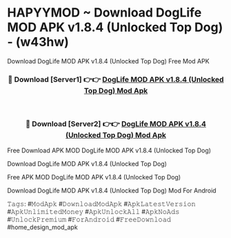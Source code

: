 # HAPYYMOD ~ Download DogLife MOD APK v1.8.4 (Unlocked Top Dog) - (w43hw)
Download DogLife MOD APK v1.8.4 (Unlocked Top Dog) Free Mod APK

<div align="center">
<h3>🔴 Download [Server1] 👉👉 <a href="https://apk-comot.site?title=DogLife_MOD_APK_v1.8.4_(Unlocked_Top_Dog)">DogLife MOD APK v1.8.4 (Unlocked Top Dog) Mod Apk</a></h3><br>

<h3>🔴 Download [Server2] 👉👉 <a href="https://apk-comot.site?title=DogLife_MOD_APK_v1.8.4_(Unlocked_Top_Dog)">DogLife MOD APK v1.8.4 (Unlocked Top Dog) Mod Apk</a></h3>
</div>


Free Download APK MOD DogLife MOD APK v1.8.4 (Unlocked Top Dog)

Download DogLife MOD APK v1.8.4 (Unlocked Top Dog) 

Free APK MOD DogLife MOD APK v1.8.4 (Unlocked Top Dog) 

Download DogLife MOD APK v1.8.4 (Unlocked Top Dog) Mod For Android

𝚃𝚊𝚐𝚜: #𝙼𝚘𝚍𝙰𝚙𝚔 #𝙳𝚘𝚠𝚗𝚕𝚘𝚊𝚍𝙼𝚘𝚍𝙰𝚙𝚔 #𝙰𝚙𝚔𝙻𝚊𝚝𝚎𝚜𝚝𝚅𝚎𝚛𝚜𝚒𝚘𝚗 #𝙰𝚙𝚔𝚄𝚗𝚕𝚒𝚖𝚒𝚝𝚎𝚍𝙼𝚘𝚗𝚎𝚢 #𝙰𝚙𝚔𝚄𝚗𝚕𝚘𝚌𝚔𝙰𝚕𝚕 #𝙰𝚙𝚔𝙽𝚘𝙰𝚍𝚜 #𝚄𝚗𝚕𝚘𝚌𝚔𝙿𝚛𝚎𝚖𝚒𝚞𝚖 #𝙵𝚘𝚛𝙰𝚗𝚍𝚛𝚘𝚒𝚍 #𝙵𝚛𝚎𝚎𝙳𝚘𝚠𝚗𝚕𝚘𝚊𝚍 #home_design_mod_apk